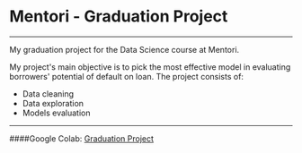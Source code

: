 # Mentori - Graduation Project
---------
My graduation project for the Data Science course at Mentori.

My project's main objective is to pick the most effective model in evaluating borrowers' potential of default on loan.
The project consists of:
- Data cleaning
- Data exploration
- Models evaluation
---------
####Google Colab: [Graduation Project](https://colab.research.google.com/drive/1DmZNNIOnBWfwokbDsHBCavNF2rwIlck5?usp=sharing)
